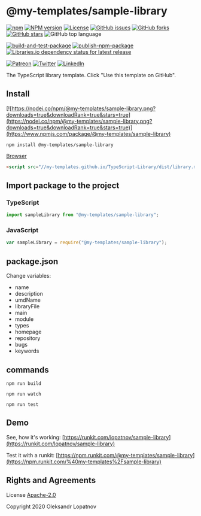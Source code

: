 # @my-templates/sample-library

[![npm](https://img.shields.io/npm/dt/@my-templates/sample-library)](https://www.npmjs.com/package/@my-templates/sample-library)
[![NPM version](https://badge.fury.io/js/%40my-templates%2Fsample-library.svg)](https://www.npmjs.com/package/@my-templates/sample-library)
[![License](https://img.shields.io/github/license/My-Templates/TypeScript-Library)](https://github.com/My-Templates/TypeScript-Library/blob/master/LICENSE)
[![GitHub issues](https://img.shields.io/github/issues/My-Templates/TypeScript-Library)](https://github.com/My-Templates/TypeScript-Library/issues)
[![GitHub forks](https://img.shields.io/github/forks/My-Templates/TypeScript-Library)](https://github.com/My-Templates/TypeScript-Library/network)
[![GitHub stars](https://img.shields.io/github/stars/My-Templates/TypeScript-Library)](https://github.com/My-Templates/TypeScript-Library/stargazers)
![GitHub top language](https://img.shields.io/github/languages/top/My-Templates/TypeScript-Library)

[![build-and-test-package](https://github.com/My-Templates/TypeScript-Library/workflows/build-and-test-package/badge.svg)](https://github.com/My-Templates/TypeScript-Library/tree/master/tests)
[![publish-npm-package](https://github.com/My-Templates/TypeScript-Library/workflows/publish-npm-package/badge.svg)](https://github.com/My-Templates/TypeScript-Library/releases)
[![Libraries.io dependency status for latest release](https://img.shields.io/librariesio/release/npm/@my-templates/sample-library)](https://www.npmjs.com/package/@my-templates/sample-library?activeTab=dependencies)

[![Patreon](https://img.shields.io/badge/Donate-Patreon-informational)](https://www.patreon.com/lopatnov)
[![Twitter](https://img.shields.io/twitter/url?url=https%3A%2F%2Fwww.npmjs.com%2Fpackage%2F%40my-templates%2Fsample-library)](https://twitter.com/intent/tweet?text=I%20want%20to%20share%20TypeScript%20library:&url=https%3A%2F%2Fwww.npmjs.com%2Fpackage%2F%40my-templates%2Fsample-library)
[![LinkedIn](https://img.shields.io/badge/LinkedIn-lopatnov-informational?style=social&logo=appveyor)](https://www.linkedin.com/in/lopatnov/)

The TypeScript library template. Click "Use this template on GitHub".

## Install

[![https://nodei.co/npm/@my-templates/sample-library.png?downloads=true&downloadRank=true&stars=true](https://nodei.co/npm/@my-templates/sample-library.png?downloads=true&downloadRank=true&stars=true)](https://www.npmjs.com/package/@my-templates/sample-library)

```shell
npm install @my-templates/sample-library
```

[Browser](//my-templates.github.io/TypeScript-Library/dist/library.js)

```html
<script src="//my-templates.github.io/TypeScript-Library/dist/library.min.js"></script>
```

## Import package to the project

### TypeScript

```typescript
import sampleLibrary from "@my-templates/sample-library";
```

### JavaScript

```javascript
var sampleLibrary = require("@my-templates/sample-library");
```

## package.json

Change variables:

- name
- description
- umdName
- libraryFile
- main
- module
- types
- homepage
- repository
- bugs
- keywords

## commands

`npm run build`

`npm run watch`

`npm run test`

## Demo

See, how it's working: [https://runkit.com/lopatnov/sample-library](https://runkit.com/lopatnov/sample-library)

Test it with a runkit: [https://npm.runkit.com/@my-templates/sample-library](https://npm.runkit.com/%40my-templates%2Fsample-library)

## Rights and Agreements

License [Apache-2.0](https://github.com/My-Templates/TypeScript-Library/blob/master/LICENSE)

Copyright 2020 Oleksandr Lopatnov
